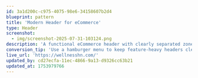 ```yaml
---
id: 3a1d200c-c975-4075-98e6-34158607b2d4
blueprint: pattern
title: 'Modern Header for eCommerce'
type: Header
screenshot:
  - img/screenshot-2025-07-31-103124.png
description: 'A functional eCommerce header with clearly separated zones: navigation links on the left, user actions (cart, account, share) on the right, and the logo centered for balance and brand visibility.'
conversion_tip: 'Use a hamburger menu to keep feature-heavy headers clean on smaller screens.'
live_url: 'https://wellnesshn.com/'
updated_by: cd27ecfa-11ec-4866-9a13-d9326cc63b21
updated_at: 1753979766
---
```

